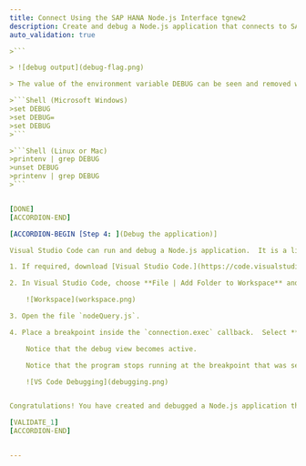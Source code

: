 ```yaml
---
title: Connect Using the SAP HANA Node.js Interface tgnew2
description: Create and debug a Node.js application that connects to SAP HANA using the SAP HANA client.
auto_validation: true

>```    

> ![debug output](debug-flag.png)

> The value of the environment variable DEBUG can be seen and removed with the commands below.

>```Shell (Microsoft Windows)
>set DEBUG
>set DEBUG=
>set DEBUG
>```  

>```Shell (Linux or Mac)
>printenv | grep DEBUG
>unset DEBUG
>printenv | grep DEBUG
>```


[DONE]
[ACCORDION-END]

[ACCORDION-BEGIN [Step 4: ](Debug the application)]

Visual Studio Code can run and debug a Node.js application.  It is a lightweight but powerful source code editor which is available on Windows, macOS and Linux.

1. If required, download [Visual Studio Code.](https://code.visualstudio.com/Download).

2. In Visual Studio Code, choose **File | Add Folder to Workspace** and then add the `HANAClientsTutorial` folder.

    ![Workspace](workspace.png)

3. Open the file `nodeQuery.js`.

4. Place a breakpoint inside the `connection.exec` callback.  Select **Run | Start Debugging | Node.js**.  

    Notice that the debug view becomes active.  

    Notice that the program stops running at the breakpoint that was set. Observe the variable values in the leftmost pane.  Step through code.

    ![VS Code Debugging](debugging.png)


Congratulations! You have created and debugged a Node.js application that connects to and queries an SAP HANA database.

[VALIDATE_1]
[ACCORDION-END]


---
```

